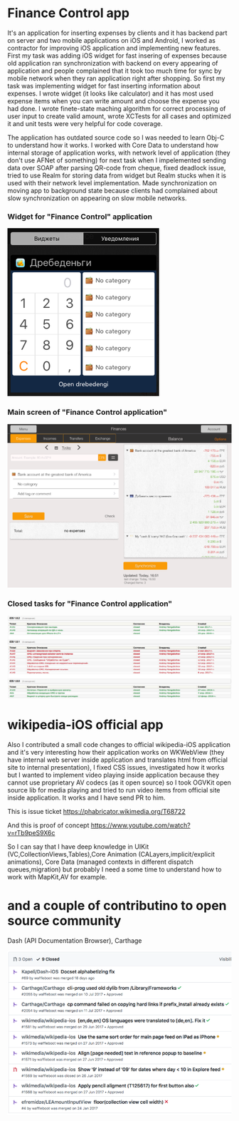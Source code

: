 
# Finance Control app

It's an application for inserting expenses by clients and it has backend part on server and two mobile applications on iOS and Android, I worked as contractor for improving iOS application and implementing new features. First my task was adding iOS widget for fast insering of expenses because old application ran synchronization with backend on every appearing of application and people complained that it took too much time for sync by mobile network when they ran application right after shopping. So first my task was implementing widget for fast inserting information about expenses. I wrote widget (it looks like calculator) and it has most used expense items when you can write amount and choose the expense you had done. I wrote finete-state maching algorithm for correct processing of user input to create valid amount, wrote XCTests for all cases and optimized it and unit tests were very helpful for code coverage.

The application has outdated source code so I was needed to learn Obj-C to understand how it works. I worked with Core Data to understand how internal storage of application works, with network level of application (they don't use AFNet of something) for next task when I impelemented sending data over SOAP after parsing QR-code from cheque, fixed deadlock issue, tried to use Realm for storing data from widget but Realm stucks when it is used with their network level implementation. Made synchronization on moving app to background state because clients had complained about slow synchronization on appearing on slow mobile networks.

### Widget for "Finance Control" application

![Widget](https://github.com/waffleboot/iOS_portfolio/blob/master/images/image1.PNG)

### Main screen of "Finance Control application"

![Main Screen](https://github.com/waffleboot/iOS_portfolio/blob/master/images/image2.PNG)

### Closed tasks for "Finance Control application"

![Closed tasks](https://github.com/waffleboot/iOS_portfolio/blob/master/images/image3.PNG)

# wikipedia-iOS official app

Also I contributed a small code changes to official wikipedia-iOS application and it's very interesting how their application works on WKWebView (they have internal web server inside application and translates html from official site to internal presentation), I fixed CSS issues, investigated how it works but I wanted to implement video playing inside application because they cannot use proprietary AV codecs (as it open source) so I took OGVKit open source lib for media playing and tried to run video items from official site inside application. It works and I have send PR to him.

This is issue ticket https://phabricator.wikimedia.org/T68722

And this is proof of concept https://www.youtube.com/watch?v=rTb9peS9X6c

So I can say that I have deep knowledge in UIKit (VC,CollectionViews,Tables),Core Animation (CALayers,implicit/explicit animations), Core Data (managed contexts in different dispatch queues,migration) but probably I need a some time to understand how to work with MapKit,AV for example.

# and a couple of contributino to open source community

Dash (API Documentation Browser), Carthage

![Widget](https://github.com/waffleboot/iOS_portfolio/blob/master/images/image4.PNG)
